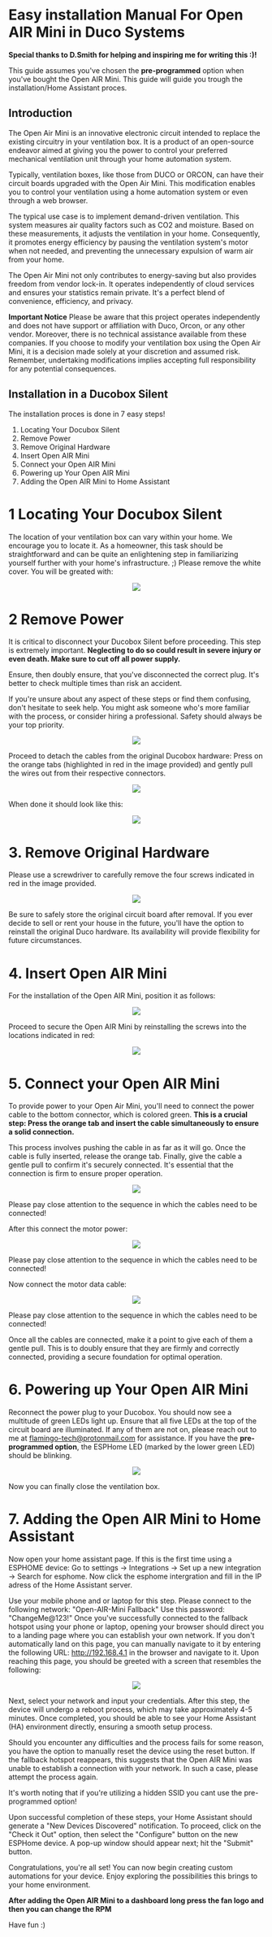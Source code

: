  # Easy installation Manual For Open AIR Mini in Duco Systems

 **Special thanks to D.Smith for helping and inspiring me for writing this :)!**

 This guide assumes you've chosen the **pre-programmed** option when you've bought the Open AIR Mini. This guide will guide you trough the installation/Home Assistant proces.

 ## Introduction

The Open Air Mini is an innovative electronic circuit intended to replace the existing circuitry in your ventilation box. It is a product of an open-source endeavor aimed at giving you the power to control your preferred mechanical ventilation unit through your home automation system.

Typically, ventilation boxes, like those from DUCO or ORCON, can have their circuit boards upgraded with the Open Air Mini. This modification enables you to control your ventilation using a home automation system or even through a web browser.

The typical use case is to implement demand-driven ventilation. This system measures air quality factors such as CO2 and moisture. Based on these measurements, it adjusts the ventilation in your home. Consequently, it promotes energy efficiency by pausing the ventilation system's motor when not needed, and preventing the unnecessary expulsion of warm air from your home.

The Open Air Mini not only contributes to energy-saving but also provides freedom from vendor lock-in. It operates independently of cloud services and ensures your statistics remain private. It's a perfect blend of convenience, efficiency, and privacy.

**Important Notice**
Please be aware that this project operates independently and does not have support or affiliation with Duco, Orcon, or any other vendor. Moreover, there is no technical assistance available from these companies. If you choose to modify your ventilation box using the Open Air Mini, it is a decision made solely at your discretion and assumed risk. Remember, undertaking modifications implies accepting full responsibility for any potential consequences.


 ## Installation in a Ducobox Silent

 The installation proces is done in 7 easy steps!

 1. Locating Your Docubox Silent
 2. Remove Power
 3. Remove Original Hardware
 4. Insert Open AIR Mini
 5. Connect your Open AIR Mini
 6. Powering up Your Open AIR Mini
 7. Adding the Open AIR Mini to Home Assistant

# 1 Locating Your Docubox Silent

The location of your ventilation box can vary within your home. We encourage you to locate it. As a homeowner, this task should be straightforward and can be quite an enlightening step in familiarizing yourself further with your home's infrastructure. ;)
Please remove the white cover. You will be greated with:
<p align="center">
  <img src="https://github.com/Flamingo-tech/Open-AIR/blob/main/Open%20AIR%20Mini/Pictures/1.jpg"/>
</p>


# 2 Remove Power

It is critical to disconnect your Ducobox Silent before proceeding. This step is extremely important. **Neglecting to do so could result in severe injury or even death. Make sure to cut off all power supply.**

Ensure, then doubly ensure, that you've disconnected the correct plug. It's better to check multiple times than risk an accident.

If you're unsure about any aspect of these steps or find them confusing, don't hesitate to seek help. You might ask someone who's more familiar with the process, or consider hiring a professional. Safety should always be your top priority.
<p align="center">
  <img src="https://github.com/Flamingo-tech/Open-AIR/blob/main/Open%20AIR%20Mini/Pictures/2.jpg"/>
</p>


Proceed to detach the cables from the original Ducobox hardware:
Press on the orange tabs (highlighted in red in the image provided) and gently pull the wires out from their respective connectors.
<p align="center">
  <img src="https://github.com/Flamingo-tech/Open-AIR/blob/main/Open%20AIR%20Mini/Pictures/3.jpg"/>
</p>

When done it should look like this:
<p align="center">
  <img src="https://github.com/Flamingo-tech/Open-AIR/blob/main/Open%20AIR%20Mini/Pictures/4.jpg"/>
</p>

# 3. Remove Original Hardware

Please use a screwdriver to carefully remove the four screws indicated in red in the image provided.
<p align="center">
  <img src="https://github.com/Flamingo-tech/Open-AIR/blob/main/Open%20AIR%20Mini/Pictures/5.jpg"/>
</p>


Be sure to safely store the original circuit board after removal. If you ever decide to sell or rent your house in the future, you'll have the option to reinstall the original Duco hardware. Its availability will provide flexibility for future circumstances.

# 4. Insert Open AIR Mini

For the installation of the Open AIR Mini, position it as follows:
<p align="center">
  <img src="https://github.com/Flamingo-tech/Open-AIR/blob/main/Open%20AIR%20Mini/Pictures/20240302_122919.jpg"/>
</p>

Proceed to secure the Open AIR Mini by reinstalling the screws into the locations indicated in red:
<p align="center">
  <img src="https://github.com/Flamingo-tech/Open-AIR/blob/main/Open%20AIR%20Mini/Pictures/7.jpg"/>
</p>


# 5. Connect your Open AIR Mini

To provide power to your Open Air Mini, you'll need to connect the power cable to the bottom connector, which is colored green. **This is a crucial step: Press the orange tab and insert the cable simultaneously to ensure a solid connection.**

This process involves pushing the cable in as far as it will go. Once the cable is fully inserted, release the orange tab. Finally, give the cable a gentle pull to confirm it's securely connected. It's essential that the connection is firm to ensure proper operation.

<p align="center">
  <img src="https://github.com/Flamingo-tech/Open-AIR/blob/main/Open%20AIR%20Mini/Pictures/8.jpg"/>
</p>


Please pay close attention to the sequence in which the cables need to be connected!

After this connect the motor power:

<p align="center">
  <img src="https://github.com/Flamingo-tech/Open-AIR/blob/main/Open%20AIR%20Mini/Pictures/10.jpg"/>
</p>


Please pay close attention to the sequence in which the cables need to be connected!

Now connect the motor data cable:

<p align="center">
  <img src="https://github.com/Flamingo-tech/Open-AIR/blob/main/Open%20AIR%20Mini/Pictures/11.jpg"/>
</p>


Please pay close attention to the sequence in which the cables need to be connected!

Once all the cables are connected, make it a point to give each of them a gentle pull. This is to doubly ensure that they are firmly and correctly connected, providing a secure foundation for optimal operation.

# 6. Powering up Your Open AIR Mini

Reconnect the power plug to your Ducobox. You should now see a multitude of green LEDs light up.
Ensure that all five LEDs at the top of the circuit board are illuminated. If any of them are not on, please reach out to me at flamingo-tech@protonmail.com for assistance.
If you have the **pre-programmed option**, the ESPHome LED (marked by the lower green LED) should be blinking.
<p align="center">
  <img src="https://github.com/Flamingo-tech/Open-AIR/blob/main/Open%20AIR%20Mini/Pictures/12.jpg"/>
</p>


Now you can finally close the ventilation box.

# 7. Adding the Open AIR Mini to Home Assistant

Now open your home assistant page.
If this is the first time using a ESPHOME device:
Go to settings -> Integrations -> Set up a new integration -> Search for esphome.
Now click the esphome intergration and fill in the IP adress of the Home Assistant server. 

Use your mobile phone and or laptop for this step. Please connect to the following network: "Open-AIR-Mini Fallback"
Use this password: "ChangeMe@123!"
Once you've successfully connected to the fallback hotspot using your phone or laptop, opening your browser should direct you to a landing page where you can establish your own network.
If you don't automatically land on this page, you can manually navigate to it by entering the following URL: http://192.168.4.1 in the browser and navigate to it.
Upon reaching this page, you should be greeted with a screen that resembles the following:
<p align="center">
  <img src="https://github.com/Flamingo-tech/Open-AIR/raw/main/Open%20AIR%20Mini/Pictures/13.png"/>
</p>

Next, select your network and input your credentials. After this step, the device will undergo a reboot process, which may take approximately 4-5 minutes. Once completed, you should be able to see your Home Assistant (HA) environment directly, ensuring a smooth setup process.

Should you encounter any difficulties and the process fails for some reason, you have the option to manually reset the device using the reset button. If the fallback hotspot reappears, this suggests that the Open AIR Mini was unable to establish a connection with your network. In such a case, please attempt the process again.

It's worth noting that if you're utilizing a hidden SSID you cant use the pre-programmed option!


Upon successful completion of these steps, your Home Assistant should generate a "New Devices Discovered" notification. To proceed, click on the "Check it Out" option, then select the "Configure" button on the new ESPHome device. A pop-up window should appear next; hit the "Submit" button.

Congratulations, you're all set! You can now begin creating custom automations for your device. Enjoy exploring the possibilities this brings to your home environment.

**After adding the Open AIR Mini to a dashboard long press the fan logo and then you can change the RPM**

Have fun :)
